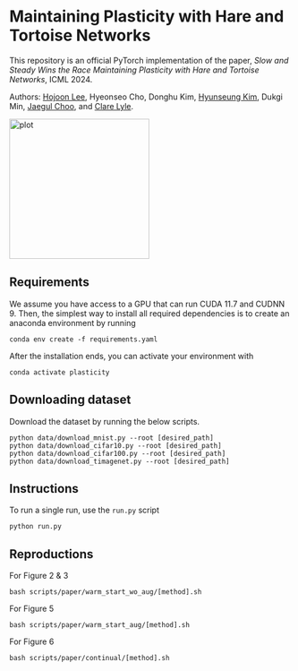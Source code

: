 # Maintaining Plasticity with Hare and Tortoise Networks

This repository is an official PyTorch implementation of the paper, *Slow and Steady Wins the Race
Maintaining Plasticity with Hare and Tortoise Networks*, ICML 2024.

Authors: 
[Hojoon Lee](https://joonleesky.github.io/),
Hyeonseo Cho,
Donghu Kim,
[Hyunseung Kim](https://mynsng.github.io/), 
Dukgi Min,
[Jaegul Choo](https://sites.google.com/site/jaegulchoo/), and 
[Clare Lyle](https://clarelyle.com/).

<img src="assets/icml2024hnt.png" alt="plot" width="250">


## Requirements
We assume you have access to a GPU that can run CUDA 11.7 and CUDNN 9. 
Then, the simplest way to install all required dependencies is to create an anaconda environment by running

```
conda env create -f requirements.yaml
```

After the installation ends, you can activate your environment with
```
conda activate plasticity
```

## Downloading dataset

Download the dataset by running the below scripts.

```
python data/download_mnist.py --root [desired_path]
python data/download_cifar10.py --root [desired_path]
python data/download_cifar100.py --root [desired_path]
python data/download_timagenet.py --root [desired_path]
```

## Instructions

To run a single run, use the `run.py` script
```
python run.py 
```

## Reproductions

For Figure 2 & 3
```
bash scripts/paper/warm_start_wo_aug/[method].sh
```

For Figure 5
```
bash scripts/paper/warm_start_aug/[method].sh
```

For Figure 6
```
bash scripts/paper/continual/[method].sh
```





